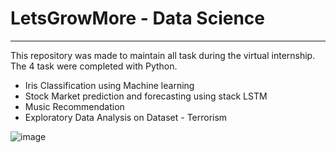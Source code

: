 # LetsGrowMore - Data Science

____________________________________________________________________________________________________

This repository was made to maintain all task during the virtual internship. The 4 task were completed with Python.

- Iris Classification using Machine learning
- Stock Market prediction and forecasting using stack LSTM
- Music Recommendation
- Exploratory Data Analysis on Dataset - Terrorism

![image](https://github.com/Kyl67899/lgmvip-data-science/assets/35744262/8b2336d3-4c08-4947-a286-26ef321982da)
